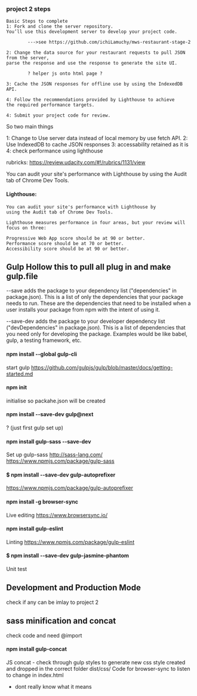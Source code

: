 
### project 2 steps

    Basic Steps to complete
    1: Fork and clone the server repository. 
    You’ll use this development server to develop your project code.
    
            --->see https://github.com/ichiLamuchy/mws-restaurant-stage-2

    2: Change the data source for your restaurant requests to pull JSON from the server, 
    parse the response and use the response to generate the site UI.
    
            ? helper js onto html page ?

    3: Cache the JSON responses for offline use by using the IndexedDB API.

    4: Follow the recommendations provided by Lighthouse to achieve 
    the required performance targets.

    4: Submit your project code for review.

So two main things

  1: Change to Use server data instead of local memory 
  by use fetch API.
  2: Use IndexedDB to cache JSON responses
  3: accessability retained as it is
  4: check performance using lighthouse
  
  rubricks:
  https://review.udacity.com/#!/rubrics/1131/view



You can audit your site's performance with Lighthouse by 
using the Audit tab of Chrome Dev Tools.

#### Lighthouse:
    You can audit your site's performance with Lighthouse by 
    using the Audit tab of Chrome Dev Tools.

    Lighthouse measures performance in four areas, but your review will focus on three:

    Progressive Web App score should be at 90 or better.
    Performance score should be at 70 or better.
    Accessibility score should be at 90 or better.


## Gulp Hollow this to pull all plug in and make gulp.file

--save 
adds the package to your dependency list ("dependencies" in package.json). 
This is a list of only the dependencies that your package needs to run. 
These are the dependencies that need to be installed when a user installs 
your package from npm with the intent of using it.

--save-dev 
adds the package to your developer dependency list ("devDependencies" in package.json). 
This is a list of dependencies that you need only for developing the package. Examples would be like babel, gulp, a testing framework, etc.

#### npm install --global gulp-cli
start gulp
https://github.com/gulpjs/gulp/blob/master/docs/getting-started.md

#### npm init
initialise so packahe.json will be created

#### npm install --save-dev gulp@next
? (just first gulp set up)

#### npm install gulp-sass --save-dev
Set up gulp-sass
http://sass-lang.com/
https://www.npmjs.com/package/gulp-sass

#### $ npm install --save-dev gulp-autoprefixer
https://www.npmjs.com/package/gulp-autoprefixer

#### npm install -g browser-sync
Live editing
https://www.browsersync.io/

#### npm install gulp-eslint
Linting
https://www.npmjs.com/package/gulp-eslint

#### $ npm install --save-dev gulp-jasmine-phantom
Unit test


## Development and Production Mode
check if any can be imlay to project 2

## sass minification and concat
check code and need @import

#### npm install gulp-concat
JS concat - check through
gulp styles to generate new css style created and dropped in the correct folder dist/css/
Code for browser-sync to listen to change in index.html
- dont really know what it means


